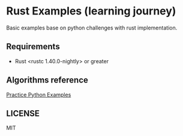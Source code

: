 # Rust Examples (learning journey)

Basic examples base on python challenges with rust implementation. 

## Requirements

* Rust <rustc 1.40.0-nightly> or greater

## Algorithms reference

[Practice Python Examples](https://www.practicepython.org/)

## LICENSE
MIT
